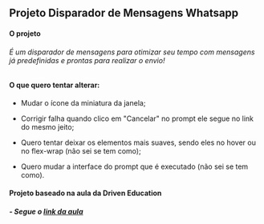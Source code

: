## Projeto Disparador de Mensagens Whatsapp

#### O projeto

###### É um disparador de mensagens para otimizar seu tempo com mensagens já predefinidas e prontas para realizar o envio!



#### O que quero tentar alterar:

- Mudar o ícone da miniatura da janela;

- Corrigir falha quando clico em "Cancelar" no prompt ele segue no link do mesmo jeito;

- Quero tentar deixar os elementos mais suaves, sendo eles no hover ou no flex-wrap (não sei se tem como);

- Quero mudar a interface do prompt que é executado (não sei se tem como).



#### Projeto baseado na aula da Driven Education

##### - Segue o [link da aula](https://www.youtube.com/watch?v=As6HKUOngm0&ab_channel=DrivenEducation)

















